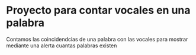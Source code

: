# Proyecto para contar vocales en una palabra
Contamos las coincidendcias de una palabra con las vocales para mostrar mediante una alerta cuantas palabras existen
#
